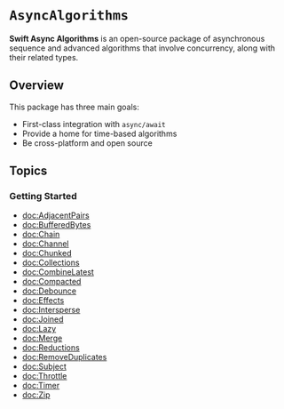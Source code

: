 # ``AsyncAlgorithms``

**Swift Async Algorithms** is an open-source package of asynchronous sequence and advanced algorithms that involve concurrency, along with their related types.

## Overview

This package has three main goals:

- First-class integration with `async/await`
- Provide a home for time-based algorithms
- Be cross-platform and open source

## Topics

### Getting Started

- <doc:AdjacentPairs>
- <doc:BufferedBytes>
- <doc:Chain>
- <doc:Channel>
- <doc:Chunked>
- <doc:Collections>
- <doc:CombineLatest>
- <doc:Compacted>
- <doc:Debounce>
- <doc:Effects>
- <doc:Intersperse>
- <doc:Joined>
- <doc:Lazy>
- <doc:Merge>
- <doc:Reductions>
- <doc:RemoveDuplicates>
- <doc:Subject>
- <doc:Throttle>
- <doc:Timer>
- <doc:Zip>
